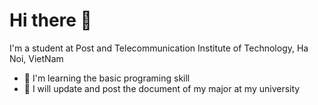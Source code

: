 # Hi there 👋

I'm a student at Post and Telecommunication Institute of Technology, Ha Noi, VietNam


- 🌱 I'm learning the basic programing skill
- 📁 I will update and post the document of my major at my university

